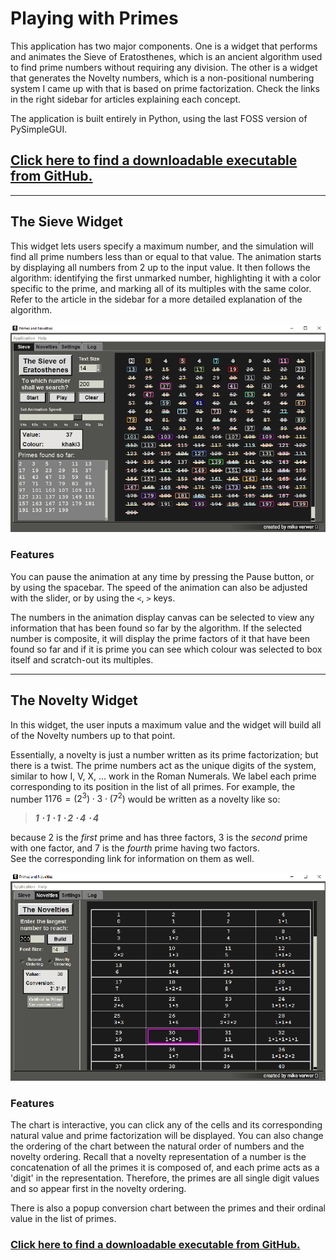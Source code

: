 # Playing with Primes

This application has two major components.  One is a widget that performs and animates the Sieve of Eratosthenes, which
is an ancient algorithm used to find prime numbers without requiring any division. The other is a widget that generates
the Novelty numbers, which is a non-positional numbering system I came up with that is based on prime factorization.
Check the links in the right sidebar for articles explaining each concept.

The application is built entirely in Python, using the last FOSS version of PySimpleGUI.

## [Click here to find a downloadable executable from GitHub.](https://github.com/mikeverwer/novelties/releases/)

---

## The Sieve Widget

This widget lets users specify a maximum number, and the simulation will find all prime numbers less than or equal to
that value. The animation starts by displaying all numbers from 2 up to the input value. It then follows the algorithm:
identifying the first unmarked number, highlighting it with a color specific to the prime, and marking all of its
multiples with the same color. Refer to the article in the sidebar for a more detailed explanation of the algorithm.

![UI Screen Shot](/assets/images/sieve-ss.png)

### Features

You can pause the animation at any time by pressing the Pause button, or by using the spacebar. The speed of the
animation can also be adjusted with the slider, or by using the `<`,  `>` keys.

The numbers in the animation display canvas can be selected to view any information that has been found so far by the
algorithm. If the selected number is composite, it will display the prime factors of it that have been found so far and
if it is prime you can see which colour was selected to box itself and scratch-out its multiples.

---

## The Novelty Widget

In this widget, the user inputs a maximum value and the widget will build all of the Novelty numbers up to that point.

Essentially, a novelty is just a number written as its prime factorization; but there is a twist.  The prime numbers act
as the unique digits of the system, similar to how I, V, X, ... work in the Roman Numerals. We label each prime
corresponding to its position in the list of all primes. For example, the number $1176 = (2^3)\cdot 3\cdot (7^2)$ would
be written as a novelty like so:  

> ***1 $\cdot$  1 $\cdot$  1 $\cdot$  2 $\cdot$  4 $\cdot$  4***

because  $2$ is the *first* prime and has three factors, $3$ is the *second* prime with one factor, and $7$ is the 
*fourth* prime having two factors.  
See the corresponding link for information on them as well.

![UI Screen Shot](/assets/images/novelties-ss.png)

### Features

The chart is interactive, you can click any of the cells and its corresponding natural value and prime factorization
will be displayed. You can also change the ordering of the chart between the natural order of numbers and the novelty
ordering. Recall that a novelty representation of a number is the concatenation of all the primes it is composed of,
and each prime acts as a 'digit' in the representation. Therefore, the primes are all single digit values and so appear
first in the novelty ordering.

There is also a popup conversion chart between the primes and their ordinal value in the list of primes.

### [Click here to find a downloadable executable from GitHub.](https://github.com/mikeverwer/novelties/releases/)
